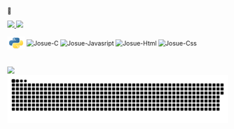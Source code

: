 👋

<div>
  <a href="https://github.com/joosshuaa">
    <img height="180em" src="https://github-readme-stats.vercel.app/api?username=joosshuaa&show_icons=true&theme=radical&include_all_commits=false&count_private=true"/>
    <img height="180em" src="https://github-readme-stats.vercel.app/api/top-langs/?username=joosshuaa&layout=compact&langs_count=16&theme=radical"/>
  </a>
</div>



<div style="display: inline_block"><br>
<img align="center" alt="Josue-Python" height="30" width="40" src="https://raw.githubusercontent.com/devicons/devicon/master/icons/python/python-original.svg">
<img align="center" alt="Josue-C" height="30" width="40" src="https://cdn.jsdelivr.net/gh/devicons/devicon/icons/c/c-original.svg" />
<img align="center" alt="Josue-Javasript" height="30" width="40" src="https://cdn.jsdelivr.net/gh/devicons/devicon@latest/icons/javascript/javascript-original.svg"/>
<img align="center" alt="Josue-Html" height="30" width="40" src="https://cdn.jsdelivr.net/gh/devicons/devicon@latest/icons/html5/html5-original-wordmark.svg" />
<img align="center" alt="Josue-Css" height="30" width="40" src="https://cdn.jsdelivr.net/gh/devicons/devicon@latest/icons/css3/css3-original-wordmark.svg" />
          
          

          
  
</div>

#

<div> 
  <a href="https://www.youtube.com/@Josh12__72" target="_blank"><img src="https://img.shields.io/badge/YouTube-FF0000?style=for-the-badge&logo=youtube&logoColor=white" target="_blank"></a>
   <!--
  <a href="https://www.instagram.com/josueazevedoo/" target="_blank"><img src="https://img.shields.io/badge/-Instagram-%23E4405F?style=for-the-badge&logo=instagram&logoColor=white" target="_blank"></a>
  <a href="https://discord.gg/2txyhHdE" target="_blank"><img src="https://img.shields.io/badge/Discord-7289DA?style=for-the-badge&logo=discord&logoColor=white" target="_blank"></a>
    -->
</div>

<picture>
  <source media="(prefers-color-scheme: dark)" srcset="https://raw.githubusercontent.com/joosshuaa/joosshuaa/output/github-contribution-grid-snake-dark.svg">
  <source media="(prefers-color-scheme: light)" srcset="https://raw.githubusercontent.com/joosshuaa/joosshuaa/output/github-contribution-grid-snake.svg">
  <img alt="github contribution grid snake animation" src="https://raw.githubusercontent.com/joosshuaa/joosshuaa/output/github-contribution-grid-snake.svg">
</picture>
